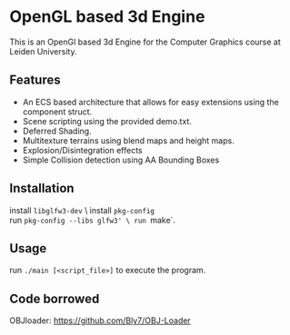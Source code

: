 # OpenGL based 3d Engine #
This is an OpenGl based 3d Engine for the Computer Graphics course at Leiden University.

## Features ##
- An ECS based architecture that allows for easy extensions using the component struct.
- Scene scripting using the provided demo.txt.
- Deferred Shading.
- Multitexture terrains using blend maps and height maps.
- Explosion/Disintegration effects
- Simple Collision detection using AA Bounding Boxes

## Installation ##
install `libglfw3-dev` \ 
install `pkg-config` \
run `pkg-config --libs glfw3' \
run `make`.

## Usage ##
run `./main [<script_file>]` to execute the program.

## Code borrowed ##

OBJloader:
  https://github.com/Bly7/OBJ-Loader
